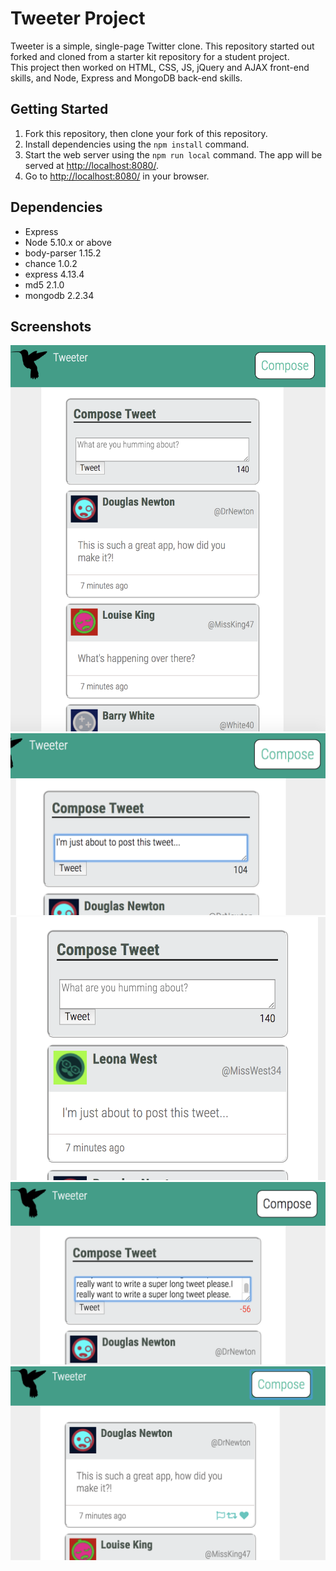 # Tweeter Project

Tweeter is a simple, single-page Twitter clone.
This repository started out forked and cloned from a starter kit repository for a student project.  
This project then worked on HTML, CSS, JS, jQuery and AJAX front-end skills, and Node, Express and MongoDB back-end skills.

## Getting Started

1. Fork this repository, then clone your fork of this repository.
2. Install dependencies using the `npm install` command.
3. Start the web server using the `npm run local` command. The app will be served at <http://localhost:8080/>.
4. Go to <http://localhost:8080/> in your browser.

## Dependencies

- Express
- Node 5.10.x or above
- body-parser 1.15.2
- chance 1.0.2
- express 4.13.4
- md5 2.1.0
- mongodb 2.2.34

## Screenshots

!["View of whole app"](https://github.com/viccyc/tweeter/blob/master/docs/Whole-app-view.png)
!["Compose box writing a tweet"](https://github.com/viccyc/tweeter/blob/master/docs/Writing-tweet.png)
!["Posting a tweet just written"](https://github.com/viccyc/tweeter/blob/master/docs/Posting-tweet-just-written.png)
!["Error checking on message length"](https://github.com/viccyc/tweeter/blob/master/docs/message-length.png)
!["Hide compose box"](https://github.com/viccyc/tweeter/blob/master/docs/Hide-compose-box.png)